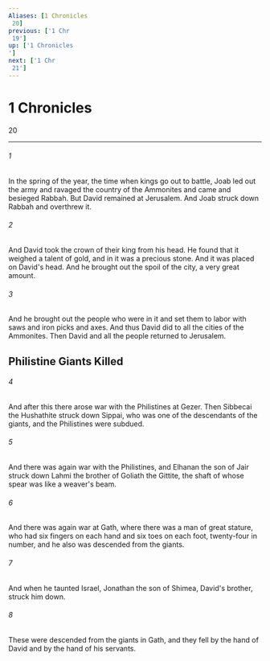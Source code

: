 ```yaml
---
Aliases: [1 Chronicles 20]
previous: ['1 Chr 19']
up: ['1 Chronicles']
next: ['1 Chr 21']
---
```

# 1 Chronicles 20

***
 

###### 1 
In the spring of the year, the time when kings go out to battle, Joab led out the army and ravaged the country of the Ammonites and came and besieged Rabbah. But David remained at Jerusalem. And Joab struck down Rabbah and overthrew it.  

###### 2 
And David took the crown of their king from his head. He found that it weighed a talent of gold, and in it was a precious stone. And it was placed on David's head. And he brought out the spoil of the city, a very great amount.  

###### 3 
And he brought out the people who were in it and set them to labor with saws and iron picks and axes. And thus David did to all the cities of the Ammonites. Then David and all the people returned to Jerusalem.  ## Philistine Giants Killed  

###### 4 
And after this there arose war with the Philistines at Gezer. Then Sibbecai the Hushathite struck down Sippai, who was one of the descendants of the giants, and the Philistines were subdued.  

###### 5 
And there was again war with the Philistines, and Elhanan the son of Jair struck down Lahmi the brother of Goliath the Gittite, the shaft of whose spear was like a weaver's beam.  

###### 6 
And there was again war at Gath, where there was a man of great stature, who had six fingers on each hand and six toes on each foot, twenty-four in number, and he also was descended from the giants.  

###### 7 
And when he taunted Israel, Jonathan the son of Shimea, David's brother, struck him down.  

###### 8 
These were descended from the giants in Gath, and they fell by the hand of David and by the hand of his servants.
